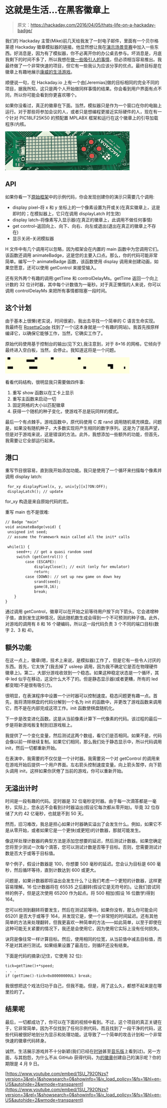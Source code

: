 # 这就是生活…在黑客徽章上

> 原文：<https://hackaday.com/2016/04/05/thats-life-on-a-hackaday-badge/>

我们的 Hackaday 主管(Mike)前几天给我发了一封电子邮件，里面有一个贝尔格莱德 Hackaday 徽章模拟器的链接。他显然想让我在[演示场景竞赛](https://hackaday.io/contest/10521-belgrade-badge-demoscene)中加入一些东西。好消息是，因为有了模拟器，你不必离开你的办公桌去参与。坏消息是，月底我剩下的时间不多了，所以我想在[做一些吸引人的事情](https://hackaday.io/project/10632-conways-life-on-a-hackaday-belgrade-badge)，但必须相当容易推出。我最终做了一个非常快速的项目，但它有一些我认为应该分享的优点。最终目标是在徽章上有趣地展示[康威的生活游戏](https://en.wikipedia.org/wiki/Conway%27s_Game_of_Life)。

顺便说一句，在 Hackaday.io 上有一个由[Jeremias]做的目标相同的完全不同的项目，据我所知，这只是两个人开始做同样事情的结果。你会看到用户界面有点不同，所以你可能会看到你更喜欢哪个。

如果你没看过，真正的徽章在下面。当然，模拟器只是作为一个窗口在你的电脑上运行。对于那些将参加会议的人，或者只是想编程更接近实际硬件的人，现在有一个针对 PIC18LF25K50 的预配置 MPLABX 框架和运行在这个徽章上的引导加载程序/内核。

[![badge-demoscene-feature](img/e3dccf84a4ef8e030512eac90fa2def0.png)](https://hackaday.com/wp-content/uploads/2016/03/badge-demoscene-feature.jpg)

## API

如果你看一下[原始框架](https://github.com/Hack-a-Day/Belgrade_Badge_Demoscene)中的示例代码，你会发现创建你的演示只需要几个调用:

*   display pixel–将 x 和 y 坐标上的一个像素设置为开或关(在真实徽章上，这是即时的；在模拟器上，它只在调用 displayLatch 时生效)
*   display latch–将像素写入显示器(在真正的徽章上，此调用不做任何事情)
*   get control–返回向上、向下、向右、向左或退出(退出在真正的徽章上不存在)
*   显示关闭–关闭模拟器

H 文件中有几个调用可以忽略，因为框架会在内置的 main 函数中为您调用它们。该函数还调用 animateBadge，这是您的主要入口点。那么，你的代码可能非常简单。编写一个 animateBadge 函数，该函数使用 display 调用来创建动画，如果您愿意，还可以使用 getControl 来接受输入。

还有另外两个有趣的调用:getTime 和 controlDelayMs。getTime 返回一个向上计数的 32 位计时器，其中每个计数值为一毫秒。对于真正懒惰的人来说，你可以调用 controlDelayMs 来把所有事情都阻塞一段时间。

## 这个计划

由于基本上很懒(老实说，时间很紧)，我出去寻找一个简单的 C 语言生命实现。我最终在 [RosettaCode](http://rosettacode.org/wiki/Conway%27s_Game_of_Life#C) 找到了一个(这本身就是一个有趣的网站)。我首先按原样编译它，以确保它能够工作，当然，它确实工作了。

原始代码使用基于控制台的输出(见下文),我注意到，对于 8×16 的网格，它倾向于最终进入空白板，当然，会停止。我知道这将是一个问题。

[![life-con](img/db69de6a0f9afcb489e2e660d1e59de4.png)](https://hackaday.com/wp-content/uploads/2016/03/life-con.png)

看看代码结构，很明显我只需要做四件事:

1.  重写 show 函数以在工卡上显示
2.  重写主函数来启动一切
3.  固定网格的大小以匹配徽章
4.  获得一个随机的种子变化，使游戏不总是玩同样的模式。

最后一个有点棘手。游戏函数中，原代码使用 C 库 rand 调用随机填充棋盘。问题是，如果没有随机种子，大多数实现将产生相同的数字序列。这是为了提高声望，但是对于游戏来说，这是错误的方法。此外，我想添加一些额外的功能，但首先，我需要让它全部运行起来。

## 港口

重写节目很容易，直到我开始添加功能。我只是使用了一个循环来扫描每个像素并调用 display latch:

```
 for_xy displayPixel(x, y, univ[y][x]?ON:OFF);
 displayLatch(); // update
```

for_xy 构造是来自原始代码的宏。

重写 main 也不是很难:

```
// Badge "main"
void animateBadge(void) {
 unsigned int seed;
 // assume the framework main called all the init* calls

 while(1) {
     seed++; // get a quasi random seed
     switch (getControl()) {
         case (ESCAPE):
             displayClose(); // exit (only for emulator)
             return;
         case (DOWN): // set up new game on down key
             srand(seed);
             game(8,16);
             break;
    }
}
```

通过调用 getControl，徽章可以在开始之前等待用户按下向下箭头。它会递增种子值，直到发生这种情况，因此随机数生成会得到一个不可预测的种子值。此外，对游戏的调用有 8 和 16 个硬编码，所以这一段代码负责 3 个不同的端口目标(数字 2、3 和 4)。

## 额外功能

在这一点上，徽章(嗯，技术上来说，是模拟器)工作了，但是它有一些令人讨厌的东西。首先，它太快了(我去掉了 usleep 调用，因为我不确定它是否在物理硬件徽章上)。第二，大部分游戏收敛到一个稳态。如果这种稳定状态是一个循环，其中 led 似乎在移动，这没什么大不了的。但是静态显示器(或者更糟，所有的 led 都变暗)不是很有吸引力。

很明显，在表演程序中设置一个计时器可以控制速度。稳态问题更有趣一点。首先，我将清除棋盘的代码分解到一个名为 init 的函数中，并更改了游戏函数来调用它，而不是在内部完成这项工作。init 函数使棋盘随机化。

下一步是改变进化函数。这是从当前像素计算下一代像素的代码。该过程的最后一步是将新游戏板复制到旧游戏板上。

我提供了一个变化变量，然后测试这两个数组，看它们是否相同。如果不是，代码会像以前一样继续复制。如果它们相同，那么我们处于静态显示中，所以代码调用 init，然后一切都重新开始。

在表演中，我需要的不仅仅是一个计时器。我需要另一个对 getControl 的调用来在游戏开始后提供一个用户界面。左右箭头控制速度变量。向上箭头暂停，向下箭头调用 init，这样如果你厌倦了当前的游戏，你可以重新开始。

## 无溢出计时

时间是一段有趣的代码。定时器是 32 位毫秒定时器。由于每一次滴答都是一毫秒，实际上，您永远不会看到计时器溢出(假设它每次都从零开始)。毕竟 32 位存储了大约 42 亿毫秒，也就是不到 50 天。

然而，旧习难改，我总是担心如果计时器确实溢出了会发生什么。例如，如果它不是从零开始，或者如果它是一个更快(或更短)的计数器，那就可能发生。

像这样处理计数器的典型方法是添加您想要的延迟，然后测试计数器。如果您确定您将至少测试一次每个滴答，您可以测试计数是否等于目标。否则，您需要测试计数是否大于或等于目标值。

举个例子，假设计数器是 100，你想要 500 毫秒的延迟。您会认为目标是 600 毫秒，然后循环等待，直到计数达到 600 或更大。

问题是，如果计数器即将溢出会发生什么？让我们考虑一个更短的计数器，这样更容易理解。16 位计数器将在 65535 之后翻转(假设它是无符号的)。让我们尝试同样的例子，但是这次使用 65200 作为起点。将 500 相加(假设 16 位数学)得到 164。

您可以检测到翻转将要发生，然后在测试前等待。如果你没有，那么你可能会问 65201 是否大于或等于 164，并发现它是，使一个非常短的时间延迟。还有其他简单的方法来处理翻转，但我更喜欢一种简单的方法——如此简单，以至于即使在这种可能无关紧要的情况下，我还是会使用它，因为使用它实际上没有任何损失。

诀窍是像往常一样计算目标。然后，使用相同的位宽，从当前值中减去目标值，而不是对其进行测试。如果结果设置了最高位，则循环还没有结束。

下面是代码的摘录(记住，它使用 32 位):

```
tick=getTime()+*speed;
. . .
if (getTime()-tick<0x80000000UL) break;
```

我很想把这个戏法归功于自己，但我不能。但是，用了这么久，都想不起来是在哪里捡的了。

## 结果呢

最后，一切都成功了，你可以在下面的视频中看到。不过，这个项目的真正关键在于，它非常简单，因为不仅找到了任何示例代码，而且找到了一段干净的代码，这些代码被很好地划分为显示和处理功能。这导致了一个简单的攻击计划和一个非常快速的徽章代码转身。

诚然，生活展示游戏并不十分新颖(我们已经在[时钟](http://hackaday.com/2014/01/11/extremely-slick-game-of-life-based-clock/)甚至[音乐版](http://hackaday.com/2011/03/27/music-synthesized-from-the-game-of-life/)上看到过)。另一方面，与其抱怨，为什么不从 GitHub 获得代码，为[的徽章](http://hackaday.com/2016/03/25/hack-the-hackaday-demoscene-from-your-own-home/)创建自己的演示呢？你的期限是 4 月 9 日。

 [https://www.youtube.com/embed/1SU_792ONzs?version=3&rel=1&showsearch=0&showinfo=1&iv_load_policy=1&fs=1&hl=en-US&autohide=2&wmode=transparent](https://www.youtube.com/embed/1SU_792ONzs?version=3&rel=1&showsearch=0&showinfo=1&iv_load_policy=1&fs=1&hl=en-US&autohide=2&wmode=transparent)

